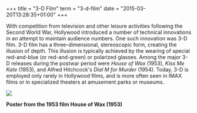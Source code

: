 +++
title = "3-D Film"
term = "3-d-film"
date = "2015-03-20T13:28:35+01:00"
+++

With competition from television and other leisure activities
following the Second World War, Hollywood introduced a number of
technical innovations in an attempt to maintain audience numbers. One
such innovation was 3-D film. 3-D film has a three-dimensional,
stereoscopic form, creating the illusion of depth. <!--more-->This illusion is
typically achieved by the wearing of special red-and-blue (or
red-and-green) or polarized glasses. Among the major 3-D releases
during the postwar period were <i>House of Wax</i> (1953), <i>Kiss Me Kate</i>
(1953), and Alfred Hitchcock's <i>Dial M for Murder</i> (1954). Today, 3-D is
employed only rarely in Hollywood films, and is more often seen in
IMAX films or in specialized theaters at amusement parks or museums.

<img
src="http://ccnmtl.columbia.edu/projects/filmglossary/web/pics/house_of_wax.jpg"
/>

<b>Poster from the 1953 film House of Wax (1953)</b>
